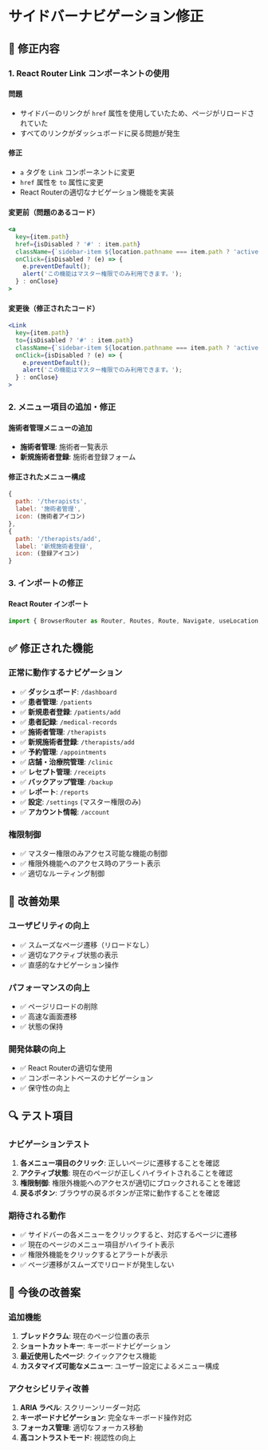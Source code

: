 # サイドバーナビゲーション修正

## 🔧 修正内容

### **1. React Router Link コンポーネントの使用**

#### **問題**
- サイドバーのリンクが `href` 属性を使用していたため、ページがリロードされていた
- すべてのリンクがダッシュボードに戻る問題が発生

#### **修正**
- `a` タグを `Link` コンポーネントに変更
- `href` 属性を `to` 属性に変更
- React Routerの適切なナビゲーション機能を実装

#### **変更前（問題のあるコード）**
```jsx
<a
  key={item.path}
  href={isDisabled ? '#' : item.path}
  className={`sidebar-item ${location.pathname === item.path ? 'active' : ''} ${isDisabled ? 'disabled' : ''}`}
  onClick={isDisabled ? (e) => {
    e.preventDefault();
    alert('この機能はマスター権限でのみ利用できます。');
  } : onClose}
>
```

#### **変更後（修正されたコード）**
```jsx
<Link
  key={item.path}
  to={isDisabled ? '#' : item.path}
  className={`sidebar-item ${location.pathname === item.path ? 'active' : ''} ${isDisabled ? 'disabled' : ''}`}
  onClick={isDisabled ? (e) => {
    e.preventDefault();
    alert('この機能はマスター権限でのみ利用できます。');
  } : onClose}
>
```

### **2. メニュー項目の追加・修正**

#### **施術者管理メニューの追加**
- **施術者管理**: 施術者一覧表示
- **新規施術者登録**: 施術者登録フォーム

#### **修正されたメニュー構成**
```jsx
{ 
  path: '/therapists', 
  label: '施術者管理',
  icon: (施術者アイコン)
},
{ 
  path: '/therapists/add', 
  label: '新規施術者登録',
  icon: (登録アイコン)
}
```

### **3. インポートの修正**

#### **React Router インポート**
```jsx
import { BrowserRouter as Router, Routes, Route, Navigate, useLocation, Link } from 'react-router-dom';
```

## ✅ 修正された機能

### **正常に動作するナビゲーション**
- ✅ **ダッシュボード**: `/dashboard`
- ✅ **患者管理**: `/patients`
- ✅ **新規患者登録**: `/patients/add`
- ✅ **患者記録**: `/medical-records`
- ✅ **施術者管理**: `/therapists`
- ✅ **新規施術者登録**: `/therapists/add`
- ✅ **予約管理**: `/appointments`
- ✅ **店舗・治療院管理**: `/clinic`
- ✅ **レセプト管理**: `/receipts`
- ✅ **バックアップ管理**: `/backup`
- ✅ **レポート**: `/reports`
- ✅ **設定**: `/settings` (マスター権限のみ)
- ✅ **アカウント情報**: `/account`

### **権限制御**
- ✅ マスター権限のみアクセス可能な機能の制御
- ✅ 権限外機能へのアクセス時のアラート表示
- ✅ 適切なルーティング制御

## 🎯 改善効果

### **ユーザビリティの向上**
- ✅ スムーズなページ遷移（リロードなし）
- ✅ 適切なアクティブ状態の表示
- ✅ 直感的なナビゲーション操作

### **パフォーマンスの向上**
- ✅ ページリロードの削除
- ✅ 高速な画面遷移
- ✅ 状態の保持

### **開発体験の向上**
- ✅ React Routerの適切な使用
- ✅ コンポーネントベースのナビゲーション
- ✅ 保守性の向上

## 🔍 テスト項目

### **ナビゲーションテスト**
1. **各メニュー項目のクリック**: 正しいページに遷移することを確認
2. **アクティブ状態**: 現在のページが正しくハイライトされることを確認
3. **権限制御**: 権限外機能へのアクセスが適切にブロックされることを確認
4. **戻るボタン**: ブラウザの戻るボタンが正常に動作することを確認

### **期待される動作**
- ✅ サイドバーの各メニューをクリックすると、対応するページに遷移
- ✅ 現在のページのメニュー項目がハイライト表示
- ✅ 権限外機能をクリックするとアラートが表示
- ✅ ページ遷移がスムーズでリロードが発生しない

## 🚀 今後の改善案

### **追加機能**
1. **ブレッドクラム**: 現在のページ位置の表示
2. **ショートカットキー**: キーボードナビゲーション
3. **最近使用したページ**: クイックアクセス機能
4. **カスタマイズ可能なメニュー**: ユーザー設定によるメニュー構成

### **アクセシビリティ改善**
1. **ARIA ラベル**: スクリーンリーダー対応
2. **キーボードナビゲーション**: 完全なキーボード操作対応
3. **フォーカス管理**: 適切なフォーカス移動
4. **高コントラストモード**: 視認性の向上

